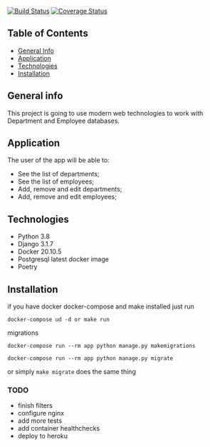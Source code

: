 [![Build Status](https://travis-ci.com/ljte/lab-project.svg?branch=master)](https://travis-ci.com/ljte/lab-project) [![Coverage Status](https://coveralls.io/repos/github/ljte/lab-project/badge.svg?branch=master)](https://coveralls.io/github/ljte/lab-project?branch=master)

## Table of Contents
* [General Info](#general-info)
* [Application](#application)
* [Technologies](#technologies)
* [Installation](#installation)

## General info
This project is going to use modern web technologies to work with Department and Employee databases.

## Application
The user of the app will be able to:
-  See the list of departments;
-  See the list of employees;
-  Add, remove and edit departments;
-  Add, remove and edit employees;

## Technologies
-  Python 3.8
-  Django 3.1.7
-  Docker 20.10.5   
-  Postgresql latest docker image
-  Poetry

 ## Installation
 if you have docker docker-compose and make installed just run
 ```
 docker-compose ud -d or make run
 ```
 
 migrations
```
docker-compose run --rm app python manage.py makemigrations

docker-compose run --rm app python manage.py migrate
```
or simply `make migrate` does the same thing
 
 ### TODO
 * finish filters
 * configure nginx
 * add more tests
 * add container healthchecks
 * deploy to heroku
